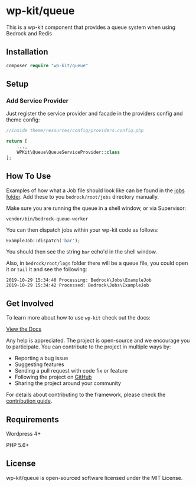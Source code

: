 # wp-kit/queue

This is a wp-kit component that provides a queue system when using Bedrock and Redis

## Installation

```php
composer require "wp-kit/queue"
```

## Setup

### Add Service Provider

Just register the service provider and facade in the providers config and theme config:

```php
//inside theme/resources/config/providers.config.php

return [
	...,
    WPKit\Queue\QueueServiceProvider::class
];
```

## How To Use

Examples of how what a Job file should look like can be found in the [jobs folder](jobs). Add these to you `bedrock/root/jobs` directory manually.

Make sure you are running the queue in a shell window, or via Supervisor:

`vendor/bin/bedrock-queue-worker`

You can then dispatch jobs within your wp-kit code as follows:

```php
ExampleJob::dispatch('bar');
```

You should then see the string `bar` echo'd in the shell window.

Also, in `bedrock/root/logs` folder there will be a queue file, you could open it or `tail` it and see the following:

```
2019-10-29 15:34:40 Processing: Bedrock\Jobs\ExampleJob
2019-10-29 15:34:42 Processed: Bedrock\Jobs\ExampleJob
```

## Get Involved

To learn more about how to use ```wp-kit``` check out the docs:

[View the Docs](https://github.com/wp-kit/theme/tree/docs/README.md)

Any help is appreciated. The project is open-source and we encourage you to participate. You can contribute to the project in multiple ways by:

- Reporting a bug issue
- Suggesting features
- Sending a pull request with code fix or feature
- Following the project on [GitHub](https://github.com/wp-kit)
- Sharing the project around your community

For details about contributing to the framework, please check the [contribution guide](https://github.com/wp-kit/theme/tree/docs/Contributing.md).

## Requirements

Wordpress 4+

PHP 5.6+

## License

wp-kit/queue is open-sourced software licensed under the MIT License.
